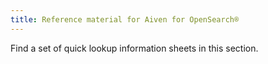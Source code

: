 ```yaml
---
title: Reference material for Aiven for OpenSearch®
---
```


Find a set of quick lookup information sheets in this section.

